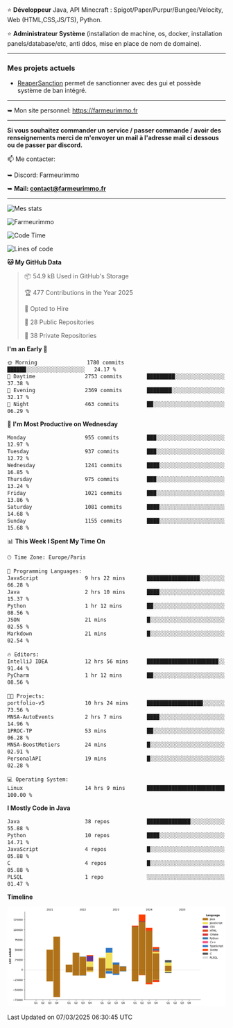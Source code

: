 ⭐ **Développeur** Java, API Minecraft : Spigot/Paper/Purpur/Bungee/Velocity, Web (HTML,CSS,JS/TS), Python.

⭐ **Administrateur Système** (installation de machine, os, docker, installation panels/database/etc, anti ddos, mise en place de nom de domaine).

---

### Mes projets actuels
- [ReaperSanction](https://www.spigotmc.org/resources/reapersanction.89580/) permet de sanctionner avec des gui et possède système de ban intégré.

---

➥ Mon site personnel: https://farmeurimmo.fr

---

**Si vous souhaitez commander un service / passer commande / avoir des renseignements merci de m'envoyer un mail à l'adresse mail ci dessous ou de passer par discord.**

📫 Me contacter:
 
   ➥ Discord: Farmeurimmo
   
   ➥ **Mail: contact@farmeurimmo.fr**

---

![Mes stats](https://github-readme-stats.farmeurimmo.fr/api?username=Farmeurimmo&count_private=true&show_icons=true&theme=radical)

<img src="https://komarev.com/ghpvc/?username=Farmeurimmo" alt="Farmeurimmo" />

<!--START_SECTION:waka-->
![Code Time](http://img.shields.io/badge/Code%20Time-1%2C894%20hrs%203%20mins-blue)

![Lines of code](https://img.shields.io/badge/From%20Hello%20World%20I%27ve%20Written-805.2%20thousand%20lines%20of%20code-blue)

**🐱 My GitHub Data** 

> 📦 54.9 kB Used in GitHub's Storage 
 > 
> 🏆 477 Contributions in the Year 2025
 > 
> 💼 Opted to Hire
 > 
> 📜 28 Public Repositories 
 > 
> 🔑 38 Private Repositories 
 > 
**I'm an Early 🐤** 

```text
🌞 Morning                1780 commits        ██████░░░░░░░░░░░░░░░░░░░   24.17 % 
🌆 Daytime                2753 commits        █████████░░░░░░░░░░░░░░░░   37.38 % 
🌃 Evening                2369 commits        ████████░░░░░░░░░░░░░░░░░   32.17 % 
🌙 Night                  463 commits         ██░░░░░░░░░░░░░░░░░░░░░░░   06.29 % 
```
📅 **I'm Most Productive on Wednesday** 

```text
Monday                   955 commits         ███░░░░░░░░░░░░░░░░░░░░░░   12.97 % 
Tuesday                  937 commits         ███░░░░░░░░░░░░░░░░░░░░░░   12.72 % 
Wednesday                1241 commits        ████░░░░░░░░░░░░░░░░░░░░░   16.85 % 
Thursday                 975 commits         ███░░░░░░░░░░░░░░░░░░░░░░   13.24 % 
Friday                   1021 commits        ███░░░░░░░░░░░░░░░░░░░░░░   13.86 % 
Saturday                 1081 commits        ████░░░░░░░░░░░░░░░░░░░░░   14.68 % 
Sunday                   1155 commits        ████░░░░░░░░░░░░░░░░░░░░░   15.68 % 
```


📊 **This Week I Spent My Time On** 

```text
🕑︎ Time Zone: Europe/Paris

💬 Programming Languages: 
JavaScript               9 hrs 22 mins       █████████████████░░░░░░░░   66.28 % 
Java                     2 hrs 10 mins       ████░░░░░░░░░░░░░░░░░░░░░   15.37 % 
Python                   1 hr 12 mins        ██░░░░░░░░░░░░░░░░░░░░░░░   08.56 % 
JSON                     21 mins             █░░░░░░░░░░░░░░░░░░░░░░░░   02.55 % 
Markdown                 21 mins             █░░░░░░░░░░░░░░░░░░░░░░░░   02.54 % 

🔥 Editors: 
IntelliJ IDEA            12 hrs 56 mins      ███████████████████████░░   91.44 % 
PyCharm                  1 hr 12 mins        ██░░░░░░░░░░░░░░░░░░░░░░░   08.56 % 

🐱‍💻 Projects: 
portfolio-v5             10 hrs 24 mins      ██████████████████░░░░░░░   73.56 % 
MNSA-AutoEvents          2 hrs 7 mins        ████░░░░░░░░░░░░░░░░░░░░░   14.96 % 
1PROC-TP                 53 mins             ██░░░░░░░░░░░░░░░░░░░░░░░   06.28 % 
MNSA-BoostMetiers        24 mins             █░░░░░░░░░░░░░░░░░░░░░░░░   02.91 % 
PersonalAPI              19 mins             █░░░░░░░░░░░░░░░░░░░░░░░░   02.28 % 

💻 Operating System: 
Linux                    14 hrs 9 mins       █████████████████████████   100.00 % 
```

**I Mostly Code in Java** 

```text
Java                     38 repos            ██████████████░░░░░░░░░░░   55.88 % 
Python                   10 repos            ████░░░░░░░░░░░░░░░░░░░░░   14.71 % 
JavaScript               4 repos             █░░░░░░░░░░░░░░░░░░░░░░░░   05.88 % 
C                        4 repos             █░░░░░░░░░░░░░░░░░░░░░░░░   05.88 % 
PLSQL                    1 repo              ░░░░░░░░░░░░░░░░░░░░░░░░░   01.47 % 
```



**Timeline**

![Lines of Code chart](https://raw.githubusercontent.com/Farmeurimmo/Farmeurimmo/main/assets/bar_graph.png)


 Last Updated on 07/03/2025 06:30:45 UTC
<!--END_SECTION:waka-->
